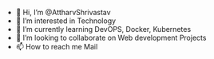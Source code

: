 - 👋 Hi, I’m @AttharvShrivastav
- 👀 I’m interested in Technology
- 🌱 I’m currently learning DevOPS, Docker, Kubernetes
- 💞️ I’m looking to collaborate on Web development Projects
- 📫 How to reach me Mail

<!---
AttharvShrivastav/AttharvShrivastav is a ✨ special ✨ repository because its `README.md` (this file) appears on your GitHub profile.
You can click the Preview link to take a look at your changes.
--->
